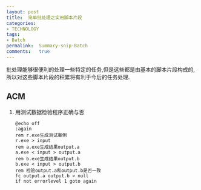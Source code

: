 ```yaml
---
layout: post
title:	简单批处理之实用脚本片段
categories:
- TECHNOLOGY
tags:
- Batch
permalink:  Summary-snip-Batch
comments:	true
---
```

批处理能够很便利的处理一些特定的任务,但是这些都是由基本的脚本片段构成的,所以对这些脚本片段的积累将有利于今后的任务处理.
<!-- more -->


## ACM

1. 用测试数据检验程序正确与否

	```batch
	@echo off
	:again
	rem r.exe生成测试案例
	r.exe > input
	rem a.exe生成结果output.a
	a.exe < input > output.a
	rem b.exe生成结果output.b
	b.exe < input > output.b
	rem 检验output.a和output.b是否一致
	fc output.a output.b > null
	if not errorlevel 1 goto again
	```

